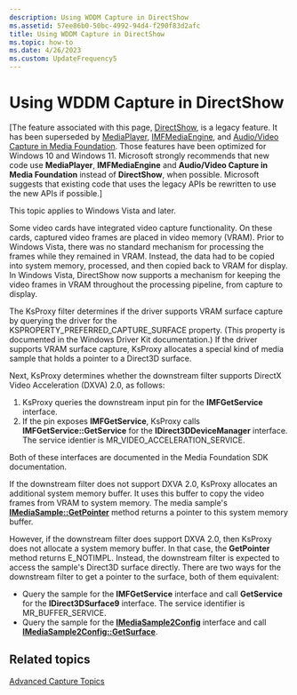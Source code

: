 ```yaml
---
description: Using WDDM Capture in DirectShow
ms.assetid: 57ee86b0-50bc-4992-94d4-f290f83d2afc
title: Using WDDM Capture in DirectShow
ms.topic: how-to
ms.date: 4/26/2023
ms.custom: UpdateFrequency5
---
```


# Using WDDM Capture in DirectShow

\[The feature associated with this page, [DirectShow](/windows/win32/directshow/directshow), is a legacy feature. It has been superseded by [MediaPlayer](/uwp/api/Windows.Media.Playback.MediaPlayer), [IMFMediaEngine](/windows/win32/api/mfmediaengine/nn-mfmediaengine-imfmediaengine), and [Audio/Video Capture in Media Foundation](/windows/win32/medfound/audio-video-capture-in-media-foundation). Those features have been optimized for Windows 10 and Windows 11. Microsoft strongly recommends that new code use **MediaPlayer**, **IMFMediaEngine** and **Audio/Video Capture in Media Foundation** instead of **DirectShow**, when possible. Microsoft suggests that existing code that uses the legacy APIs be rewritten to use the new APIs if possible.\]

This topic applies to Windows Vista and later.

Some video cards have integrated video capture functionality. On these cards, captured video frames are placed in video memory (VRAM). Prior to Windows Vista, there was no standard mechanism for processing the frames while they remained in VRAM. Instead, the data had to be copied into system memory, processed, and then copied back to VRAM for display. In Windows Vista, DirectShow now supports a mechanism for keeping the video frames in VRAM throughout the processing pipeline, from capture to display.

The KsProxy filter determines if the driver supports VRAM surface capture by querying the driver for the KSPROPERTY\_PREFERRED\_CAPTURE\_SURFACE property. (This property is documented in the Windows Driver Kit documentation.) If the driver supports VRAM surface capture, KsProxy allocates a special kind of media sample that holds a pointer to a Direct3D surface.

Next, KsProxy determines whether the downstream filter supports DirectX Video Acceleration (DXVA) 2.0, as follows:

1.  KsProxy queries the downstream input pin for the **IMFGetService** interface.
2.  If the pin exposes **IMFGetService**, KsProxy calls **IMFGetService::GetService** for the **IDirect3DDeviceManager** interface. The service identier is MR\_VIDEO\_ACCELERATION\_SERVICE.

Both of these interfaces are documented in the Media Foundation SDK documentation.

If the downstream filter does not support DXVA 2.0, KsProxy allocates an additional system memory buffer. It uses this buffer to copy the video frames from VRAM to system memory. The media sample's [**IMediaSample::GetPointer**](/windows/desktop/api/Strmif/nf-strmif-imediasample-getpointer) method returns a pointer to this system memory buffer.

However, if the downstream filter does support DXVA 2.0, then KsProxy does not allocate a system memory buffer. In that case, the **GetPointer** method returns E\_NOTIMPL. Instead, the downstream filter is expected to access the sample's Direct3D surface directly. There are two ways for the downstream filter to get a pointer to the surface, both of them equivalent:

-   Query the sample for the **IMFGetService** interface and call **GetService** for the **IDirect3DSurface9** interface. The service identifier is MR\_BUFFER\_SERVICE.
-   Query the sample for the [**IMediaSample2Config**](/windows/desktop/api/Strmif/nn-strmif-imediasample2config) interface and call [**IMediaSample2Config::GetSurface**](/windows/desktop/api/Strmif/nf-strmif-imediasample2config-getsurface).

## Related topics

<dl> <dt>

[Advanced Capture Topics](advanced-capture-topics.md)
</dt> </dl>

 

 




